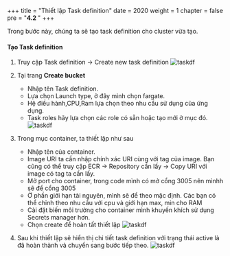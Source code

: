 +++
title = "Thiết lập Task definition"
date = 2020
weight = 1
chapter = false
pre = "<b>4.2 </b>"
+++


Trong bước này, chúng ta sẽ tạo task definition cho cluster vừa tạo.

#### Tạo **Task definition**

1. Truy cập Task definition -> Create new task definition
![taskdf](/images/ECS/taskdf/1.png)

2. Tại trang **Create bucket** 
    - Nhập tên Task definition.
    - Lựa chọn Launch type, ở đây mình chọn fargate.
    - Hệ điều hành,CPU,Ram lựa chọn theo nhu cầu sử dụng của ứng dụng.
    - Task roles hãy lựa chọn các role có sẵn hoặc tạo mới ở mục đó.
    ![taskdf](/images/ECS/taskdf/2.png)
3. Trong mục container, ta thiết lập như sau
    - Nhập tên của container.
    - Image URI ta cần nhập chính xác URI cùng với tag của image. Bạn cũng có thể truy cập ECR -> Repository cần lấy -> Copy URI với image có tag ta cần lấy.
    - Mở port cho container, trong code mình có mở cổng 3005 nên mìnhh sẽ để cổng 3005
    - Ở phần giới hạn tài nguyên, mình sẽ để theo mặc định. Các bạn có thể chỉnh theo nhu cầu với cpu và giới hạn max, min cho RAM
    - Cài đặt biến môi trường cho container mình khuyến khích sử dụng Secrets manager hơn. 
    - Chọn create để hoàn tất thiết lập
    ![taskdf](/images/ECS/taskdf/3.png)
4. Sau khi thiết lập sẽ hiển thị chi tiết task definition với trạng thái active là đã hoàn thành và chuyển sang bước tiếp theo.
    ![taskdf](/images/ECS/taskdf/4.png)
